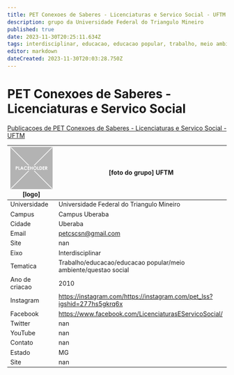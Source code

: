 ```yaml
---
title: PET Conexoes de Saberes - Licenciaturas e Servico Social - UFTM
description: grupo da Universidade Federal do Triangulo Mineiro
published: true
date: 2023-11-30T20:25:11.634Z
tags: interdisciplinar, educacao, educacao popular, trabalho, meio ambiente, questao social
editor: markdown
dateCreated: 2023-11-30T20:03:28.750Z
---
```


# PET Conexoes de Saberes - Licenciaturas e Servico Social

[Publicacoes de PET Conexoes de Saberes - Licenciaturas e Servico Social - UFTM](/atividade/77PETConexoesdeSaberesLicenciaturaseServicoSocialUFTM/feed.md)

| ![placeholder.png](/placeholder.png) [logo] | [foto do grupo] UFTM         |
| ------------------------------------------- | ------------------------------------------------- |
| Universidade                                | Universidade Federal do Triangulo Mineiro      |
| Campus                                      | Campus Uberaba            |
| Cidade                                      | Uberaba             |
| Email                                       | petcscsn@gmail.com             |
| Site                                        | nan              |
| Eixo                                        | Interdisciplinar              |
| Tematica                                    | Trabalho/educacao/educacao popular/meio ambiente/questao social          |
| Ano de criacao                              | 2010        |
| Instagram                                   | https://instagram.com/https://instagram.com/pet_lss?igshid=277hs5gkrq6x         |
| Facebook                                    | https://www.facebook.com/LicenciaturasEServicoSocial/          |
| Twitter                                     | nan           |
| YouTube                                     | nan           |
| Contato                                     | nan         |
| Estado                                      |  MG            |
| Site                                        | nan |
